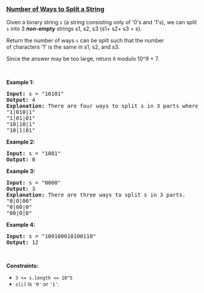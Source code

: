 ### [Number of Ways to Split a String](https://leetcode.com/problems/number-of-ways-to-split-a-string)

<p>Given a binary string <code>s</code> (a string consisting only of &#39;0&#39;s and &#39;1&#39;s),&nbsp;we can split <code>s</code>&nbsp;into 3 <strong>non-empty</strong> strings s1, s2, s3 (s1+ s2+ s3 = s).</p>

<p>Return the number of ways <code>s</code> can be split such that the number of&nbsp;characters &#39;1&#39; is the same in s1, s2, and s3.</p>

<p>Since the answer&nbsp;may be too large,&nbsp;return it modulo&nbsp;10^9 + 7.</p>

<p>&nbsp;</p>
<p><strong>Example 1:</strong></p>

<pre>
<strong>Input:</strong> s = &quot;10101&quot;
<strong>Output:</strong> 4
<strong>Explanation:</strong> There are four ways to split s in 3 parts where each part contain the same number of letters &#39;1&#39;.
&quot;1|010|1&quot;
&quot;1|01|01&quot;
&quot;10|10|1&quot;
&quot;10|1|01&quot;
</pre>

<p><strong>Example 2:</strong></p>

<pre>
<strong>Input:</strong> s = &quot;1001&quot;
<strong>Output:</strong> 0
</pre>

<p><strong>Example 3:</strong></p>

<pre>
<strong>Input:</strong> s = &quot;0000&quot;
<strong>Output:</strong> 3
<strong>Explanation:</strong> There are three ways to split s in 3 parts.
&quot;0|0|00&quot;
&quot;0|00|0&quot;
&quot;00|0|0&quot;
</pre>

<p><strong>Example 4:</strong></p>

<pre>
<strong>Input:</strong> s = &quot;100100010100110&quot;
<strong>Output:</strong> 12
</pre>

<p>&nbsp;</p>
<p><strong>Constraints:</strong></p>

<ul>
	<li><code>3 &lt;= s.length &lt;= 10^5</code></li>
	<li><code>s[i]</code> is <code>&#39;0&#39;</code>&nbsp;or&nbsp;<code>&#39;1&#39;</code>.</li>
</ul>
